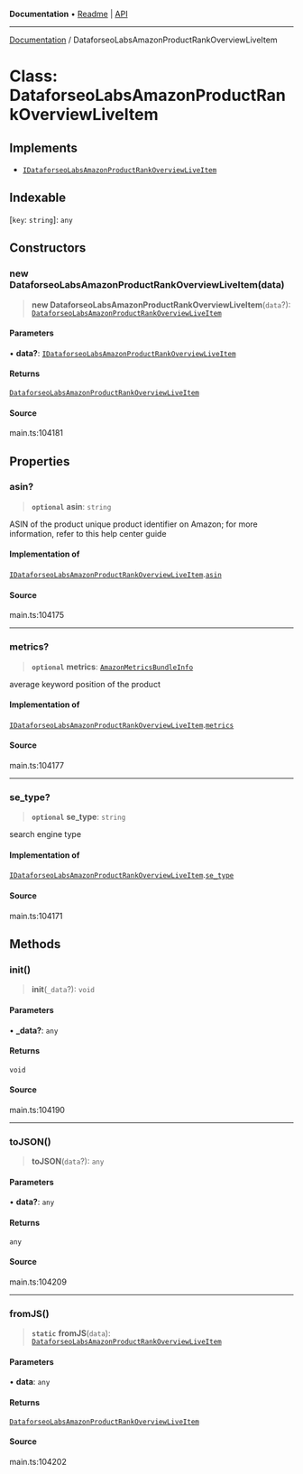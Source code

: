 **Documentation** • [Readme](../README.md) \| [API](../globals.md)

***

[Documentation](../README.md) / DataforseoLabsAmazonProductRankOverviewLiveItem

# Class: DataforseoLabsAmazonProductRankOverviewLiveItem

## Implements

- [`IDataforseoLabsAmazonProductRankOverviewLiveItem`](../interfaces/IDataforseoLabsAmazonProductRankOverviewLiveItem.md)

## Indexable

 \[`key`: `string`\]: `any`

## Constructors

### new DataforseoLabsAmazonProductRankOverviewLiveItem(data)

> **new DataforseoLabsAmazonProductRankOverviewLiveItem**(`data`?): [`DataforseoLabsAmazonProductRankOverviewLiveItem`](DataforseoLabsAmazonProductRankOverviewLiveItem.md)

#### Parameters

• **data?**: [`IDataforseoLabsAmazonProductRankOverviewLiveItem`](../interfaces/IDataforseoLabsAmazonProductRankOverviewLiveItem.md)

#### Returns

[`DataforseoLabsAmazonProductRankOverviewLiveItem`](DataforseoLabsAmazonProductRankOverviewLiveItem.md)

#### Source

main.ts:104181

## Properties

### asin?

> **`optional`** **asin**: `string`

ASIN of the product
unique product identifier on Amazon;
for more information, refer to this help center guide

#### Implementation of

[`IDataforseoLabsAmazonProductRankOverviewLiveItem`](../interfaces/IDataforseoLabsAmazonProductRankOverviewLiveItem.md).[`asin`](../interfaces/IDataforseoLabsAmazonProductRankOverviewLiveItem.md#asin)

#### Source

main.ts:104175

***

### metrics?

> **`optional`** **metrics**: [`AmazonMetricsBundleInfo`](AmazonMetricsBundleInfo.md)

average keyword position of the product

#### Implementation of

[`IDataforseoLabsAmazonProductRankOverviewLiveItem`](../interfaces/IDataforseoLabsAmazonProductRankOverviewLiveItem.md).[`metrics`](../interfaces/IDataforseoLabsAmazonProductRankOverviewLiveItem.md#metrics)

#### Source

main.ts:104177

***

### se\_type?

> **`optional`** **se\_type**: `string`

search engine type

#### Implementation of

[`IDataforseoLabsAmazonProductRankOverviewLiveItem`](../interfaces/IDataforseoLabsAmazonProductRankOverviewLiveItem.md).[`se_type`](../interfaces/IDataforseoLabsAmazonProductRankOverviewLiveItem.md#se_type)

#### Source

main.ts:104171

## Methods

### init()

> **init**(`_data`?): `void`

#### Parameters

• **\_data?**: `any`

#### Returns

`void`

#### Source

main.ts:104190

***

### toJSON()

> **toJSON**(`data`?): `any`

#### Parameters

• **data?**: `any`

#### Returns

`any`

#### Source

main.ts:104209

***

### fromJS()

> **`static`** **fromJS**(`data`): [`DataforseoLabsAmazonProductRankOverviewLiveItem`](DataforseoLabsAmazonProductRankOverviewLiveItem.md)

#### Parameters

• **data**: `any`

#### Returns

[`DataforseoLabsAmazonProductRankOverviewLiveItem`](DataforseoLabsAmazonProductRankOverviewLiveItem.md)

#### Source

main.ts:104202
